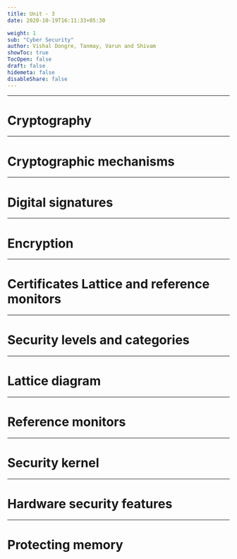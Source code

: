 ```yaml
---
title: Unit - 3
date: 2020-10-19T16:11:33+05:30

weight: 1
sub: "Cyber Security"
author: Vishal Dongre, Tanmay, Varun and Shivam
showToc: true
TocOpen: false
draft: false
hidemeta: false
disableShare: false
---
```


---

# Cryptography

---

# Cryptographic mechanisms

---

# Digital signatures

---

# Encryption

---

# Certificates Lattice and reference monitors

---

# Security levels and categories

---

# Lattice diagram

---

# Reference monitors

---

# Security kernel

---

# Hardware security features

---

# Protecting memory
